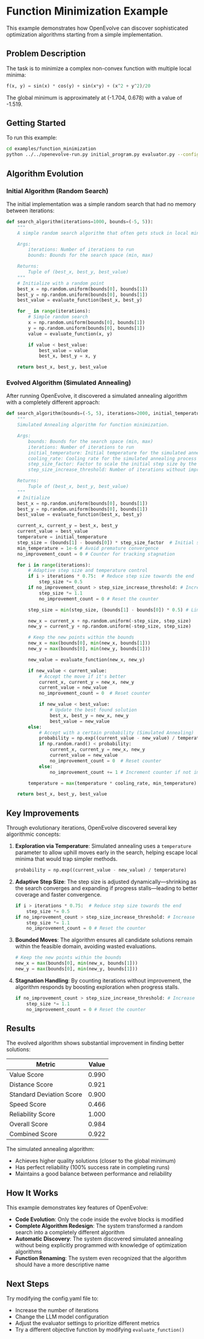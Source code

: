 # Function Minimization Example

This example demonstrates how OpenEvolve can discover sophisticated optimization algorithms starting from a simple implementation.

## Problem Description

The task is to minimize a complex non-convex function with multiple local minima:

```python
f(x, y) = sin(x) * cos(y) + sin(x*y) + (x^2 + y^2)/20
```

The global minimum is approximately at (-1.704, 0.678) with a value of -1.519.

## Getting Started

To run this example:

```bash
cd examples/function_minimization
python ../../openevolve-run.py initial_program.py evaluator.py --config config.yaml
```

## Algorithm Evolution

### Initial Algorithm (Random Search)

The initial implementation was a simple random search that had no memory between iterations:

```python
def search_algorithm(iterations=1000, bounds=(-5, 5)):
    """
    A simple random search algorithm that often gets stuck in local minima.

    Args:
        iterations: Number of iterations to run
        bounds: Bounds for the search space (min, max)

    Returns:
        Tuple of (best_x, best_y, best_value)
    """
    # Initialize with a random point
    best_x = np.random.uniform(bounds[0], bounds[1])
    best_y = np.random.uniform(bounds[0], bounds[1])
    best_value = evaluate_function(best_x, best_y)

    for _ in range(iterations):
        # Simple random search
        x = np.random.uniform(bounds[0], bounds[1])
        y = np.random.uniform(bounds[0], bounds[1])
        value = evaluate_function(x, y)

        if value < best_value:
            best_value = value
            best_x, best_y = x, y

    return best_x, best_y, best_value
```

### Evolved Algorithm (Simulated Annealing)

After running OpenEvolve, it discovered a simulated annealing algorithm with a completely different approach:

```python
def search_algorithm(bounds=(-5, 5), iterations=2000, initial_temperature=100, cooling_rate=0.97, step_size_factor=0.2, step_size_increase_threshold=20):
    """
    Simulated Annealing algorithm for function minimization.

    Args:
        bounds: Bounds for the search space (min, max)
        iterations: Number of iterations to run
        initial_temperature: Initial temperature for the simulated annealing process
        cooling_rate: Cooling rate for the simulated annealing process
        step_size_factor: Factor to scale the initial step size by the range
        step_size_increase_threshold: Number of iterations without improvement before increasing step size

    Returns:
        Tuple of (best_x, best_y, best_value)
    """
    # Initialize
    best_x = np.random.uniform(bounds[0], bounds[1])
    best_y = np.random.uniform(bounds[0], bounds[1])
    best_value = evaluate_function(best_x, best_y)

    current_x, current_y = best_x, best_y
    current_value = best_value
    temperature = initial_temperature
    step_size = (bounds[1] - bounds[0]) * step_size_factor  # Initial step size
    min_temperature = 1e-6 # Avoid premature convergence
    no_improvement_count = 0 # Counter for tracking stagnation

    for i in range(iterations):
        # Adaptive step size and temperature control
        if i > iterations * 0.75:  # Reduce step size towards the end
            step_size *= 0.5
        if no_improvement_count > step_size_increase_threshold: # Increase step size if stuck
            step_size *= 1.1
            no_improvement_count = 0 # Reset the counter

        step_size = min(step_size, (bounds[1] - bounds[0]) * 0.5) # Limit step size

        new_x = current_x + np.random.uniform(-step_size, step_size)
        new_y = current_y + np.random.uniform(-step_size, step_size)

        # Keep the new points within the bounds
        new_x = max(bounds[0], min(new_x, bounds[1]))
        new_y = max(bounds[0], min(new_y, bounds[1]))

        new_value = evaluate_function(new_x, new_y)

        if new_value < current_value:
            # Accept the move if it's better
            current_x, current_y = new_x, new_y
            current_value = new_value
            no_improvement_count = 0  # Reset counter

            if new_value < best_value:
                # Update the best found solution
                best_x, best_y = new_x, new_y
                best_value = new_value
        else:
            # Accept with a certain probability (Simulated Annealing)
            probability = np.exp((current_value - new_value) / temperature)
            if np.random.rand() < probability:
                current_x, current_y = new_x, new_y
                current_value = new_value
                no_improvement_count = 0  # Reset counter
            else:
                no_improvement_count += 1 # Increment counter if not improving

        temperature = max(temperature * cooling_rate, min_temperature) #Cool down

    return best_x, best_y, best_value
```

## Key Improvements

Through evolutionary iterations, OpenEvolve discovered several key algorithmic concepts:

1. **Exploration via Temperature**: Simulated annealing uses a `temperature` parameter to allow uphill moves early in the search, helping escape local minima that would trap simpler methods.

   ```python
   probability = np.exp((current_value - new_value) / temperature)
   ```

2. **Adaptive Step Size**: The step size is adjusted dynamically—shrinking as the search converges and expanding if progress stalls—leading to better coverage and faster convergence.

   ```python
   if i > iterations * 0.75:  # Reduce step size towards the end
       step_size *= 0.5
   if no_improvement_count > step_size_increase_threshold: # Increase step size if stuck
       step_size *= 1.1
       no_improvement_count = 0 # Reset the counter
   ```

3. **Bounded Moves**: The algorithm ensures all candidate solutions remain within the feasible domain, avoiding wasted evaluations.

   ```python
   # Keep the new points within the bounds
   new_x = max(bounds[0], min(new_x, bounds[1]))
   new_y = max(bounds[0], min(new_y, bounds[1]))
   ```

4. **Stagnation Handling**: By counting iterations without improvement, the algorithm responds by boosting exploration when progress stalls.
   ```python
   if no_improvement_count > step_size_increase_threshold: # Increase step size if stuck
       step_size *= 1.1
       no_improvement_count = 0 # Reset the counter
   ```

## Results

The evolved algorithm shows substantial improvement in finding better solutions:

| Metric                   | Value |
| ------------------------ | ----- |
| Value Score              | 0.990 |
| Distance Score           | 0.921 |
| Standard Deviation Score | 0.900 |
| Speed Score              | 0.466 |
| Reliability Score        | 1.000 |
| Overall Score            | 0.984 |
| Combined Score           | 0.922 |

The simulated annealing algorithm:

- Achieves higher quality solutions (closer to the global minimum)
- Has perfect reliability (100% success rate in completing runs)
- Maintains a good balance between performance and reliability

## How It Works

This example demonstrates key features of OpenEvolve:

- **Code Evolution**: Only the code inside the evolve blocks is modified
- **Complete Algorithm Redesign**: The system transformed a random search into a completely different algorithm
- **Automatic Discovery**: The system discovered simulated annealing without being explicitly programmed with knowledge of optimization algorithms
- **Function Renaming**: The system even recognized that the algorithm should have a more descriptive name

## Next Steps

Try modifying the config.yaml file to:

- Increase the number of iterations
- Change the LLM model configuration
- Adjust the evaluator settings to prioritize different metrics
- Try a different objective function by modifying `evaluate_function()`
